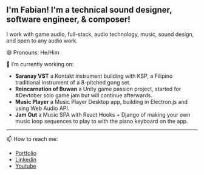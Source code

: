 ##  I'm Fabian! I'm a technical sound designer, software engineer, & composer!

 I work with game audio, full-stack, audio technology, music, sound design, and open to any audio work.
 
😄 Pronouns: He/Him

🔭 I’m currently working on:
- **Saranay VST** a Kontakt instrument building with KSP, a Filipino traditional instrument of a 8-pitched gong set.
- **Reincarnation of Buwan** a Unity game passion project, started for #Devtober solo game jam but will continue afterwards.
- **Music Player** a Music Player Desktop app, building in Electron.js and using Web Audio API.
- **Jam Out** a Music SPA with React Hooks + Django of making your own music loop sequences to play to with the piano keyboard on the app.
-------------------
📫 How to reach me:
- [Portfolio](https://fabian-fabro.netlify.app/)
- [Linkedin](https://www.linkedin.com/in/fabian-fabro)
- [Youtube](https://www.youtube.com/firahfabe)


<!--
**Fihra/Fihra** is a ✨ _special_ ✨ repository because its `README.md` (this file) appears on your GitHub profile.


Here are some ideas to get you started:



- 👯 I’m looking to collaborate on ...
- 🤔 I’m looking for help with ...
- 💬 Ask me about ...


- ⚡ Fun fact: ...
-->
